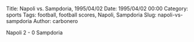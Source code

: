 Title: Napoli vs. Sampdoria, 1995/04/02
Date: 1995/04/02 00:00
Category: sports
Tags: football, football scores, Napoli, Sampdoria
Slug: napoli-vs-sampdoria
Author: carbonero


Napoli 2 - 0 Sampdoria
